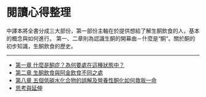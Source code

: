 # 閱讀心得整理

中譯本將全書分成三大部份，第一部份主軸在於提供想給了解生酮飲食的人，基本的概念與如何進行。
第一、二章則為認識生酮的開幕曲－什麼是“酮“。關於酮的初步知識，生酮飲食的歷史。

---

* [第一章 什麼是酮症？為何要處在這種狀態中？](/reading_notes/ch01.md)
* [第二章 生酮飲食與阿金飲食不同之處](/reading_notes/ch02.md)
* [第八章 五個低碳水化合物的誤解及營養性酮化如何救我一命](/reading_notes/ch08.md)
* [思考與延伸](/reading_notes/si-kao-yu-yan-shen.md)



